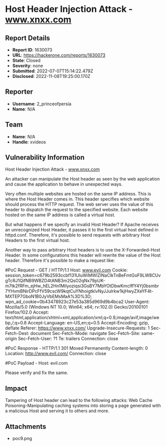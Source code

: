 # Host Header Injection Attack - www.xnxx.com

## Report Details
- **Report ID**: 1630073
- **URL**: https://hackerone.com/reports/1630073
- **State**: Closed
- **Severity**: none
- **Submitted**: 2022-07-07T15:14:22.479Z
- **Disclosed**: 2022-11-08T19:25:00.170Z

## Reporter
- **Username**: 2_princeofpersia
- **Name**: N/A

## Team
- **Name**: N/A
- **Handle**: xvideos

## Vulnerability Information
Host Header Injection Attack - www.xnxx.com

An attacker can manipulate the Host header as seen by the web application and cause the application to behave in unexpected ways. 

Very often multiple websites are hosted on the same IP address. This is where the Host Header comes in. This header specifies which website should process the HTTP request. The web server uses the value of this header to dispatch the request to the specified website. Each website hosted on the same IP address is called a virtual host.

But what happens if we specify an invalid Host Header? If Apache receives an unrecognized Host Header, it passes it to the first virtual host defined in httpd.conf. Therefore, it's possible to send requests with arbitrary Host Headers to the first virtual host. 

Another way to pass arbitrary Host headers is to use the X-Forwarded-Host Header. In some configurations this header will rewrite the value of the Host header. Therefore it's possible to make a request like:

#PoC Request -
GET / HTTP/1.1
Host: www.evil.com
Cookie: session_token=c679b2593ccbf131UluWiMWIZlNaClkTnBeFmtGoF9LW8CUvgTcRJ1QifNB9WBZD4tANB3m2QsO2qNx79pUK-m7tk2fRFm_ejHw_hEL2Hn1Milyoziqsi3GsBY7MbYOtDbwKmclffY4Yj0bsmbr7YHvmBNirDPcFfV59cscW9kqtCuYNhoigtklvNyJJulrkw1kjHwyZXeYF4t-MXTEP7GboN1B0JyVbEMsMaA%3D%3D; wpn_ad_cookie=0b43478923c27e53a385d969d9b4bca2
User-Agent: Mozilla/5.0 (Windows NT 10.0; Win64; x64; rv:102.0) Gecko/20100101 Firefox/102.0
Accept: text/html,application/xhtml+xml,application/xml;q=0.9,image/avif,image/webp,*/*;q=0.8
Accept-Language: en-US,en;q=0.5
Accept-Encoding: gzip, deflate
Referer: https://www.xnxx.com/
Upgrade-Insecure-Requests: 1
Sec-Fetch-Dest: document
Sec-Fetch-Mode: navigate
Sec-Fetch-Site: same-origin
Sec-Fetch-User: ?1
Te: trailers
Connection: close

#PoC Response -
HTTP/1.1 301 Moved Permanently
Content-length: 0
Location: http://www.evil.com/
Connection: close

#PoC Payload -
Host: evil.com

Please verify and fix the same.

## Impact

Tampering of Host header can lead to the following attacks:
Web Cache Poisoning-Manipulating caching systems into storing a page generated with a malicious Host and serving it to others and more.

## Attachments
- poc9.png
